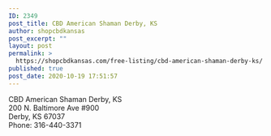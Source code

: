 ```yaml
---
ID: 2349
post_title: CBD American Shaman Derby, KS
author: shopcbdkansas
post_excerpt: ""
layout: post
permalink: >
  https://shopcbdkansas.com/free-listing/cbd-american-shaman-derby-ks/
published: true
post_date: 2020-10-19 17:51:57
---
```

<!-- wp:paragraph -->
<p>CBD American Shaman Derby, KS <br>200 N. Baltimore Ave #900 <br>Derby, KS 67037 <br>Phone: 316-440-3371 </p>
<!-- /wp:paragraph -->

<!-- wp:block {"ref":2251} /-->